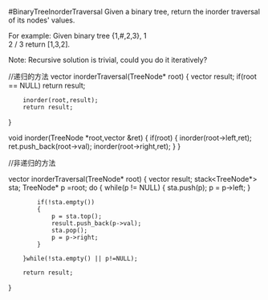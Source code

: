 #BinaryTreeInorderTraversal
Given a binary tree, return the inorder traversal of its nodes' values.

For example:
Given binary tree {1,#,2,3},
   1
    \
     2
    /
   3
return [1,3,2].

Note: Recursive solution is trivial, could you do it iteratively?



//递归的方法
vector<int> inorderTraversal(TreeNode* root)
{
        vector<int> result;
        if(root == NULL)
            return result;
        
        inorder(root,result);
        return result;
}
    
    
void inorder(TreeNode *root,vector<int> &ret)
{
    if(root)
    {
        inorder(root->left,ret);
        ret.push_back(root->val);
        inorder(root->right,ret);
    }
}


//非递归的方法

vector<int> inorderTraversal(TreeNode* root)
{
        vector<int> result;
        stack<TreeNode*> sta;
        TreeNode* p =root;
        do
        {
            while(p != NULL)
            {
                sta.push(p);
                p = p->left;
            }
            
            if(!sta.empty())
            {
                p = sta.top();
                result.push_back(p->val);
                sta.pop();
                p = p->right;
            }
            
        }while(!sta.empty() || p!=NULL);
        
        return result;
}
